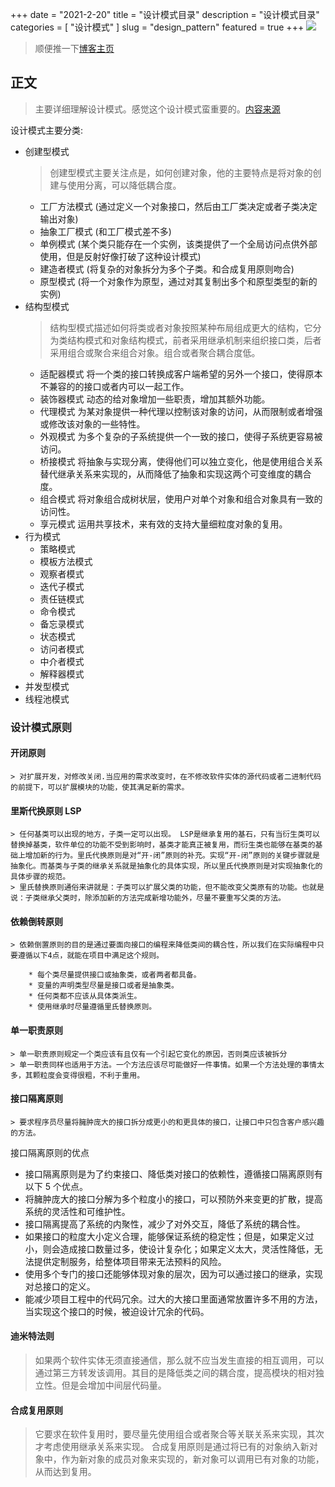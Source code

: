 +++
date = "2021-2-20"
title = "设计模式目录"
description = "设计模式目录"
categories = [
    "设计模式"
]
slug = "design_pattern"
featured = true
+++
![](https://gitee.com/lalalaxiaowifi/pictures/raw/master/image/%E6%97%A5%E5%B8%B8%E6%90%AC%E7%A0%96%E5%A4%B4.png)
> 顺便推一下[博客主页](http://lalalaxiaowifi.gitee.io/pictures/) 
## 正文
> 主要详细理解设计模式。感觉这个设计模式蛮重要的。[内容来源](http://c.biancheng.net/view/1330.html)

设计模式主要分类:
* 创建型模式
    > 创建型模式主要关注点是，如何创建对象，他的主要特点是将对象的创建与使用分离，可以降低耦合度。
    * 工厂方法模式 []() (通过定义一个对象接口，然后由工厂类决定或者子类决定输出对象)
    * 抽象工厂模式[]() (和工厂模式差不多)
    * 单例模式 []() (某个类只能存在一个实例，该类提供了一个全局访问点供外部使用，但是反射好像打破了这种设计模式)
    * 建造者模式 []() (将复杂的对象拆分为多个子类。和合成复用原则吻合)
    * 原型模式 []() (将一个对象作为原型，通过对其复制出多个和原型类型的新的实例)
* 结构型模式
    > 结构型模式描述如何将类或者对象按照某种布局组成更大的结构，它分为类结构模式和对象结构模式，前者采用继承机制来组织接口类，后者采用组合或聚合来组合对象。组合或者聚合耦合度低。
    * 适配器模式 []() 将一个类的接口转换成客户端希望的另外一个接口，使得原本不兼容的的接口或者内可以一起工作。
    * 装饰器模式 []() 动态的给对象增加一些职责，增加其额外功能。
    * 代理模式 []() 为某对象提供一种代理以控制该对象的访问，从而限制或者增强或修改该对象的一些特性。
    * 外观模式 []() 为多个复杂的子系统提供一个一致的接口，使得子系统更容易被访问。
    * 桥接模式 []() 将抽象与实现分离，使得他们可以独立变化，他是使用组合关系替代继承关系来实现的，从而降低了抽象和实现这两个可变维度的耦合度。
    * 组合模式 []() 将对象组合成树状层，使用户对单个对象和组合对象具有一致的访问性。
    * 享元模式 []() 运用共享技术，来有效的支持大量细粒度对象的复用。
* 行为模式
    * 策略模式
    * 模板方法模式
    * 观察者模式
    * 迭代子模式
    * 责任链模式
    * 命令模式
    * 备忘录模式
    * 状态模式
    * 访问者模式
    * 中介者模式
    * 解释器模式
* 并发型模式
* 线程池模式  

### 设计模式原则
#### 开闭原则
    > 对扩展开发，对修改关闭.当应用的需求改变时，在不修改软件实体的源代码或者二进制代码的前提下，可以扩展模块的功能，使其满足新的需求。
#### 里斯代换原则 LSP
    > 任何基类可以出现的地方，子类一定可以出现。 LSP是继承复用的基石，只有当衍生类可以替换掉基类，软件单位的功能不受到影响时，基类才能真正被复用，而衍生类也能够在基类的基础上增加新的行为。里氏代换原则是对“开-闭”原则的补充。实现“开-闭”原则的关键步骤就是抽象化。而基类与子类的继承关系就是抽象化的具体实现，所以里氏代换原则是对实现抽象化的具体步骤的规范。
    > 里氏替换原则通俗来讲就是：子类可以扩展父类的功能，但不能改变父类原有的功能。也就是说：子类继承父类时，除添加新的方法完成新增功能外，尽量不要重写父类的方法。
#### 依赖倒转原则
    > 依赖倒置原则的目的是通过要面向接口的编程来降低类间的耦合性，所以我们在实际编程中只要遵循以下4点，就能在项目中满足这个规则。
       
        * 每个类尽量提供接口或抽象类，或者两者都具备。
        * 变量的声明类型尽量是接口或者是抽象类。
        * 任何类都不应该从具体类派生。
        * 使用继承时尽量遵循里氏替换原则。
#### 单一职责原则
    > 单一职责原则规定一个类应该有且仅有一个引起它变化的原因，否则类应该被拆分
    > 单一职责同样也适用于方法。一个方法应该尽可能做好一件事情。如果一个方法处理的事情太多，其颗粒度会变得很粗，不利于重用。
####  接口隔离原则
    > 要求程序员尽量将臃肿庞大的接口拆分成更小的和更具体的接口，让接口中只包含客户感兴趣的方法。

接口隔离原则的优点
  * 接口隔离原则是为了约束接口、降低类对接口的依赖性，遵循接口隔离原则有以下 5 个优点。
  * 将臃肿庞大的接口分解为多个粒度小的接口，可以预防外来变更的扩散，提高系统的灵活性和可维护性。
  * 接口隔离提高了系统的内聚性，减少了对外交互，降低了系统的耦合性。
  * 如果接口的粒度大小定义合理，能够保证系统的稳定性；但是，如果定义过小，则会造成接口数量过多，使设计复杂化；如果定义太大，灵活性降低，无法提供定制服务，给整体项目带来无法预料的风险。
  * 使用多个专门的接口还能够体现对象的层次，因为可以通过接口的继承，实现对总接口的定义。
  * 能减少项目工程中的代码冗余。过大的大接口里面通常放置许多不用的方法，当实现这个接口的时候，被迫设计冗余的代码。

#### 迪米特法则
> 如果两个软件实体无须直接通信，那么就不应当发生直接的相互调用，可以通过第三方转发该调用。其目的是降低类之间的耦合度，提高模块的相对独立性。但是会增加中间层代码量。
#### 合成复用原则
> 它要求在软件复用时，要尽量先使用组合或者聚合等关联关系来实现，其次才考虑使用继承关系来实现。
> 合成复用原则是通过将已有的对象纳入新对象中，作为新对象的成员对象来实现的，新对象可以调用已有对象的功能，从而达到复用。





















